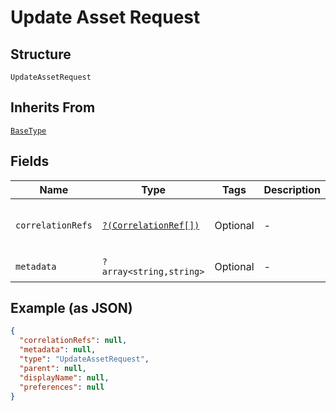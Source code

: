 
# Update Asset Request

## Structure

`UpdateAssetRequest`

## Inherits From

[`BaseType`](../../doc/models/base-type.md)

## Fields

| Name | Type | Tags | Description | Getter | Setter |
|  --- | --- | --- | --- | --- | --- |
| `correlationRefs` | [`?(CorrelationRef[])`](../../doc/models/correlation-ref.md) | Optional | - | getCorrelationRefs(): ?array | setCorrelationRefs(?array correlationRefs): void |
| `metadata` | `?array<string,string>` | Optional | - | getMetadata(): ?array | setMetadata(?array metadata): void |

## Example (as JSON)

```json
{
  "correlationRefs": null,
  "metadata": null,
  "type": "UpdateAssetRequest",
  "parent": null,
  "displayName": null,
  "preferences": null
}
```

